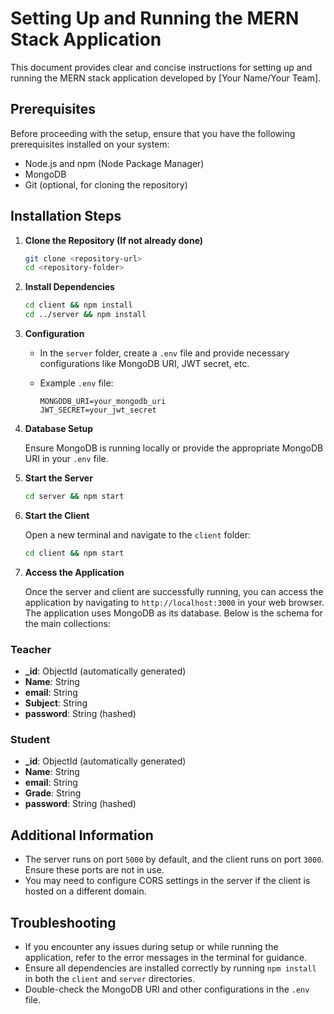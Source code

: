# Setting Up and Running the MERN Stack Application

This document provides clear and concise instructions for setting up and running the MERN stack application developed by [Your Name/Your Team].

## Prerequisites

Before proceeding with the setup, ensure that you have the following prerequisites installed on your system:

- Node.js and npm (Node Package Manager)
- MongoDB
- Git (optional, for cloning the repository)

## Installation Steps

1. **Clone the Repository (If not already done)**

   ```bash
   git clone <repository-url>
   cd <repository-folder>
   ```

2. **Install Dependencies**

   ```bash
   cd client && npm install
   cd ../server && npm install
   ```

3. **Configuration**

   - In the `server` folder, create a `.env` file and provide necessary configurations like MongoDB URI, JWT secret, etc.
   - Example `.env` file:

     ```plaintext
     MONGODB_URI=your_mongodb_uri
     JWT_SECRET=your_jwt_secret
     ```

4. **Database Setup**

   Ensure MongoDB is running locally or provide the appropriate MongoDB URI in your `.env` file.

5. **Start the Server**

   ```bash
   cd server && npm start
   ```

6. **Start the Client**

   Open a new terminal and navigate to the `client` folder:

   ```bash
   cd client && npm start
   ```

7. **Access the Application**

   Once the server and client are successfully running, you can access the application by navigating to `http://localhost:3000` in your web browser.
   The application uses MongoDB as its database. Below is the schema for the main collections:

### Teacher

- **_id**: ObjectId (automatically generated)
- **Name**: String
- **email**: String
- **Subject**: String
- **password**: String (hashed)

### Student

- **_id**: ObjectId (automatically generated)
- **Name**: String
- **email**: String
- **Grade**: String
- **password**: String (hashed)

## Additional Information

- The server runs on port `5000` by default, and the client runs on port `3000`. Ensure these ports are not in use.
- You may need to configure CORS settings in the server if the client is hosted on a different domain.

## Troubleshooting

- If you encounter any issues during setup or while running the application, refer to the error messages in the terminal for guidance.
- Ensure all dependencies are installed correctly by running `npm install` in both the `client` and `server` directories.
- Double-check the MongoDB URI and other configurations in the `.env` file.
